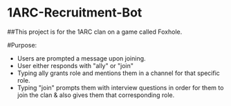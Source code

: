 # 1ARC-Recruitment-Bot

##This project is for the 1ARC clan on a game called Foxhole.

#Purpose:
- Users are prompted a message upon joining.
- User either responds with "ally" or "join"
- Typing ally grants role and mentions them in a channel for that specific role.
- Typing "join" prompts them with interview questions in order for them to join the clan & also gives them that corresponding role. 